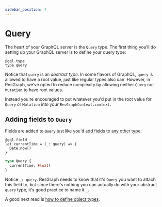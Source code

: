 ```yaml
---
sidebar_position: 7
---
```


# Query

The heart of your GraphQL server is the `Query` type. The first thing you'll do setting up your GraphQL server is to define your query type:

```rescript
@gql.type
type query
```

Notice that `query` is an _abstract type_. In some flavors of GraphQL, `query` is allowed to have a root value, just like regular types also can. However, in ResGraph, we've opted to reduce complexity by allowing neither `Query` nor `Mutation` to have root values.

Instead you're encouraged to put whatever you'd put in the root value for `Query` or `Mutation` into your `ResGraphContext.context`.

## Adding fields to `Query`

Fields are added to `Query` just like you'd [add fields to any other type](object-types#adding-fields-to-types-via-functions):

```rescript
@gql.field
let currentTime = (_: query) => {
  Date.now()
}
```

```graphql
type Query {
  currentTime: Float!
}
```

Notice `_: query`. ResGraph needs to know that it's `Query` you want to attach this field to, but since there's nothing you can actually do with your abstract `query` type, it's good practice to name it `_`.

A good next read is [how to define object types](object-types).
